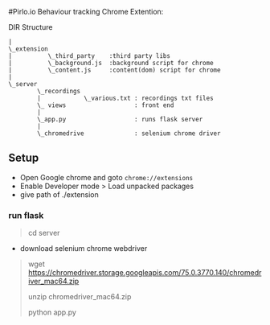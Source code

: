 #Pirlo.io Behaviour tracking Chrome Extention:

DIR Structure
```
|
\_extension
|          \_third_party    :third party libs
|          \_background.js  :background script for chrome
|          \_content.js     :content(dom) script for chrome
|
\_server
        \_recordings
        |            \_various.txt : recordings txt files
        \_ views                   : front end
        |
        \_app.py                   : runs flask server
        |
        \_chromedrive              : selenium chrome driver
```

## Setup
- Open Google chrome and goto ``` chrome://extensions ```
- Enable Developer mode > Load unpacked packages
- give path of ./extension

### run flask

> cd server

- download selenium chrome webdriver

> wget https://chromedriver.storage.googleapis.com/75.0.3770.140/chromedriver_mac64.zip 
>
> unzip chromedriver_mac64.zip 
>
> python app.py
